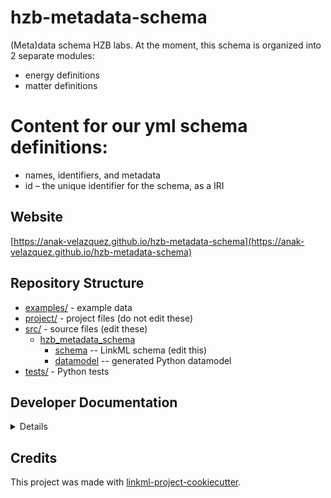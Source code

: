 # hzb-metadata-schema

(Meta)data schema HZB labs. At the moment, this schema is organized into 2 separate modules:
* energy definitions
* matter definitions 

# Content for our yml schema definitions:
* names, identifiers, and metadata
 * id – the unique identifier for the schema, as a IRI



## Website

[https://anak-velazquez.github.io/hzb-metadata-schema](https://anak-velazquez.github.io/hzb-metadata-schema)

## Repository Structure

* [examples/](examples/) - example data
* [project/](project/) - project files (do not edit these)
* [src/](src/) - source files (edit these)
  * [hzb_metadata_schema](src/hzb_metadata_schema)
    * [schema](src/hzb_metadata_schema/schema) -- LinkML schema
      (edit this)
    * [datamodel](src/hzb_metadata_schema/datamodel) -- generated
      Python datamodel
* [tests/](tests/) - Python tests

## Developer Documentation

<details>
Use the `make` command to generate project artefacts:

* `make all`: make everything
* `make deploy`: deploys site
</details>

## Credits

This project was made with
[linkml-project-cookiecutter](https://github.com/linkml/linkml-project-cookiecutter).

